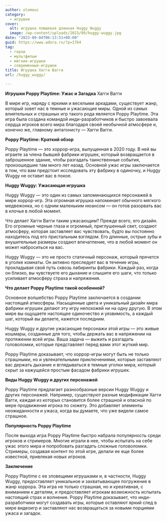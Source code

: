 ```yaml
---
author: olomouc
category:
  - игрушки
cover:
  alt: игрушка плюшевая длинная Huggy Wuggy
  image: /wp-content/uploads/2023/09/huggy-wuggy.jpg
date: "2023-09-04T06:13:51+00:00"
guid: https://www.adora.ru/?p=1764
tag:
  - герои
  - мультфильм
  - мягкие-игрушки
  - современные-игрушки
title: Игрушка Хагги Вагги
url: /huggy_wuggy/

---
```

**Игрушки Poppy Playtime: Ужас и Загадка** Хагги Вагги

В мире игр, наряду с яркими и веселыми аркадами, существует жанр, который зовет нас в темные и ужасающие миры. Одной из самых влиятельных и страшных игр такого рода является Poppy Playtime. Эта игра была создана командой инди-разработчиков и быстро завоевала сердца игроков всего мира благодаря своей необычной атмосфере и, конечно же, главному антагонисту — Хагги Вагги.

**Poppy Playtime: Краткий обзор**

Poppy Playtime — это хоррор-игра, выпущенная в 2020 году. В ней вы играете за члена бывшей фабрики игрушек, который возвращается в заброшенное здание, чтобы разгадать таинственные события, произошедшие там много лет назад. Основной ужас игры заключается в том, что вам предстоит исследовать эту фабрику в одиночку, и Huggy Wuggy не оставит вас в покое.

**Huggy Wuggy: Ужасающая игрушка**

Huggy Wuggy — это один из самых запоминающихся персонажей в мире хоррор-игр. Эта огромная игрушка напоминает обычного мягкого медвежонка, но с одним маленьким нюансом — он готов разорвать вас в клочья в любой момент.

Что делает Хагги Вагги таким ужасающим? Прежде всего, его дизайн. Его огромные черные глаза и огромный, приглушенный свет, создают атмосферу, которая заставляет вас чувствовать, будто вы постоянно находитесь под его пристальным взглядом. Его длинные, острые зубы и внушительные размеры создают впечатление, что в любой момент он может наброситься на вас.

Huggy Wuggy — это не просто статичный персонаж, который прячется в уголке комнаты. Он активно преследует вас в течение игры, прокладывая свой путь сквозь лабиринты фабрики. Каждый раз, когда он близко, вы чувствуете его дыхание и слышите его шаги, что только усиливает атмосферу страха и напряжения.

**Что делает Poppy Playtime такой особенной?**

Основное волшебство Poppy Playtime заключается в создании настоящей атмосферы. Насыщенные цвета и уникальный дизайн мира фабрики игрушек делают эту игру непохожей ни на одну другую. В этом мире вы ощущаете настоящее одиночество и уязвимость, а каждый шаг, который вы делаете, кажется последним.

Huggy Wuggy и другие ужасающие персонажи этой игры — это живые кошмары, созданные для того, чтобы держать вас в напряжении на протяжении всей игры. Ваша задача — выжить и разгадать головоломки, которые представляет перед вами этот жуткий мир.

Poppy Playtime доказывает, что хоррор-игры могут быть не только страшными, но и увлекательными приключениями, которые заставляют вас держать дыхание и вглядываться в темные уголки мира, который скрыт за кажущейся простым фасадом фабрики игрушек.

**Виды Huggy Wuggy и других персонажей**

Poppy Playtime предлагает разнообразные версии Huggy Wuggy и других персонажей. Например, существуют разные модификации Хагги Вагги, каждая из которых становится более страшной и опасной по мере продвижения игрока по сюжету. Это добавляет элементы неожиданности и ужаса, когда вы думаете, что уже видели самое страшное.

**Популярность Poppy Playtime**

После выхода игра Poppy Playtime быстро набрала популярность среди игроков и стримеров. Многие играли в нее, чтобы испытать на себе ужас этого мира и попробовать разгадать сложные головоломки. Стримеры, создавая контент по этой игре, делали ее еще более известной, привлекая новых игроков.

**Заключение**

Poppy Playtime с ее зловещими игрушками и, в частности, Huggy Wuggy, предоставляет уникальное и захватывающее погружение в жанр хоррора. Эта игра не только страшная, но и креативная, с вниманием к деталям, и предоставляет игрокам возможность испытать настоящий страх и волнение. Poppy Playtime доказывает, что инди-разработчики могут создавать игры, которые оставляют яркий след в мире видеоигр и заставляют нас возвращаться за новыми порциями ужаса и загадок.
